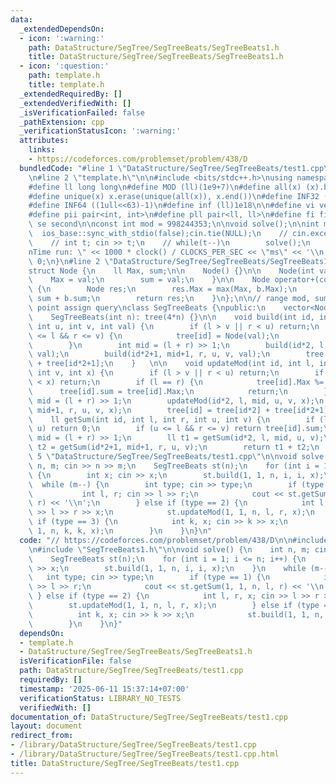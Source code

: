 ```yaml
---
data:
  _extendedDependsOn:
  - icon: ':warning:'
    path: DataStructure/SegTree/SegTreeBeats/SegTreeBeats1.h
    title: DataStructure/SegTree/SegTreeBeats/SegTreeBeats1.h
  - icon: ':question:'
    path: template.h
    title: template.h
  _extendedRequiredBy: []
  _extendedVerifiedWith: []
  _isVerificationFailed: false
  _pathExtension: cpp
  _verificationStatusIcon: ':warning:'
  attributes:
    links:
    - https://codeforces.com/problemset/problem/438/D
  bundledCode: "#line 1 \"DataStructure/SegTree/SegTreeBeats/test1.cpp\"\n// https://codeforces.com/problemset/problem/438/D\n\
    \n#line 2 \"template.h\"\n\n#include <bits/stdc++.h>\nusing namespace std;\n \n\
    #define ll long long\n#define MOD (ll)(1e9+7)\n#define all(x) (x).begin(),(x).end()\n\
    #define unique(x) x.erase(unique(all(x)), x.end())\n#define INF32 ((1ull<<31)-1)\n\
    #define INF64 ((1ull<<63)-1)\n#define inf (ll)1e18\n\n#define vi vector<int>\n\
    #define pii pair<int, int>\n#define pll pair<ll, ll>\n#define fi first\n#define\
    \ se second\n\nconst int mod = 998244353;\n\nvoid solve();\n\nint main(){\n  \
    \  ios_base::sync_with_stdio(false);cin.tie(NULL);\n    // cin.exceptions(cin.failbit);\n\
    \    // int t; cin >> t;\n    // while(t--)\n        solve();\n    cerr << \"\\\
    nTime run: \" << 1000 * clock() / CLOCKS_PER_SEC << \"ms\" << '\\n';\n    return\
    \ 0;\n}\n#line 2 \"DataStructure/SegTree/SegTreeBeats/SegTreeBeats1.h\"\n\n\n\
    struct Node {\n    ll Max, sum;\n\n    Node() {}\n\n    Node(int val) {\n    \
    \    Max = val;\n        sum = val;\n    }\n\n    Node operator+(const Node &b)\
    \ {\n        Node res;\n        res.Max = max(Max, b.Max);\n        res.sum =\
    \ sum + b.sum;\n        return res;\n    }\n};\n\n// range mod, sum query\n//\
    \ point assign query\nclass SegTreeBeats {\npublic:\n    vector<Node> tree;\n\n\
    \    SegTreeBeats(int n): tree(4*n) {}\n\n    void build(int id, int l, int r,\
    \ int u, int v, int val) {\n        if (l > v || r < u) return;\n        if (u\
    \ <= l && r <= v) {\n            tree[id] = Node(val);\n            return;\n\
    \        }\n        int mid = (l + r) >> 1;\n        build(id*2, l, mid, u, v,\
    \ val);\n        build(id*2+1, mid+1, r, u, v, val);\n        tree[id] = tree[id*2]\
    \ + tree[id*2+1];\n    }   \n\n    void updateMod(int id, int l, int r, int u,\
    \ int v, int x) {\n        if (l > v || r < u) return;\n        if (tree[id].Max\
    \ < x) return;\n        if (l == r) {\n            tree[id].Max %= x;\n      \
    \      tree[id].sum = tree[id].Max;\n            return;\n        }\n        int\
    \ mid = (l + r) >> 1;\n        updateMod(id*2, l, mid, u, v, x);\n        updateMod(id*2+1,\
    \ mid+1, r, u, v, x);\n        tree[id] = tree[id*2] + tree[id*2+1];\n    }\n\n\
    \    ll getSum(int id, int l, int r, int u, int v) {\n        if (l > v || r <\
    \ u) return 0;\n        if (u <= l && r <= v) return tree[id].sum;\n        int\
    \ mid = (l + r) >> 1;\n        ll t1 = getSum(id*2, l, mid, u, v);\n        ll\
    \ t2 = getSum(id*2+1, mid+1, r, u, v);\n        return t1 + t2;\n    }\n};\n#line\
    \ 5 \"DataStructure/SegTree/SegTreeBeats/test1.cpp\"\n\nvoid solve() {\n    int\
    \ n, m; cin >> n >> m;\n    SegTreeBeats st(n);\n    for (int i = 1; i <= n; i++)\
    \ {\n        int x; cin >> x;\n        st.build(1, 1, n, i, i, x);\n    }\n  \
    \  while (m--) {\n        int type; cin >> type;\n        if (type == 1) {\n \
    \           int l, r; cin >> l >> r;\n            cout << st.getSum(1, 1, n, l,\
    \ r) << '\\n';\n        } else if (type == 2) {\n            int l, r, x; cin\
    \ >> l >> r >> x;\n            st.updateMod(1, 1, n, l, r, x);\n        } else\
    \ if (type == 3) {\n            int k, x; cin >> k >> x;\n            st.build(1,\
    \ 1, n, k, k, x);\n        }\n    }\n}\n"
  code: "// https://codeforces.com/problemset/problem/438/D\n\n#include \"../../../template.h\"\
    \n#include \"SegTreeBeats1.h\"\n\nvoid solve() {\n    int n, m; cin >> n >> m;\n\
    \    SegTreeBeats st(n);\n    for (int i = 1; i <= n; i++) {\n        int x; cin\
    \ >> x;\n        st.build(1, 1, n, i, i, x);\n    }\n    while (m--) {\n     \
    \   int type; cin >> type;\n        if (type == 1) {\n            int l, r; cin\
    \ >> l >> r;\n            cout << st.getSum(1, 1, n, l, r) << '\\n';\n       \
    \ } else if (type == 2) {\n            int l, r, x; cin >> l >> r >> x;\n    \
    \        st.updateMod(1, 1, n, l, r, x);\n        } else if (type == 3) {\n  \
    \          int k, x; cin >> k >> x;\n            st.build(1, 1, n, k, k, x);\n\
    \        }\n    }\n}"
  dependsOn:
  - template.h
  - DataStructure/SegTree/SegTreeBeats/SegTreeBeats1.h
  isVerificationFile: false
  path: DataStructure/SegTree/SegTreeBeats/test1.cpp
  requiredBy: []
  timestamp: '2025-06-11 15:37:14+07:00'
  verificationStatus: LIBRARY_NO_TESTS
  verifiedWith: []
documentation_of: DataStructure/SegTree/SegTreeBeats/test1.cpp
layout: document
redirect_from:
- /library/DataStructure/SegTree/SegTreeBeats/test1.cpp
- /library/DataStructure/SegTree/SegTreeBeats/test1.cpp.html
title: DataStructure/SegTree/SegTreeBeats/test1.cpp
---
```

